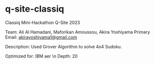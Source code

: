 # q-site-classiq
Classiq Mini-Hackathon Q-Site 2023

Team: Ali Al Hamadani, Maforikan Amoussou, Akira Yoshiyama
Primary Email: akirayoshiyama1@gmail.com

Description:
Used Grover Algorithm to solve 4x4 Sudoku.

Optimized for: IBM aer \n
Depth: 20
